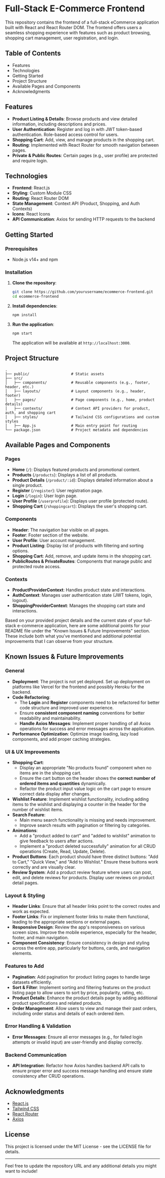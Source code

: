 

# Full-Stack E-Commerce Frontend

This repository contains the frontend of a full-stack eCommerce application built with React and React Router DOM. The frontend offers users a seamless shopping experience with features such as product browsing, shopping cart management, user registration, and login.

## Table of Contents
- Features
- Technologies
- Getting Started
- Project Structure
- Available Pages and Components
- Acknowledgments

## Features
- **Product Listing & Details**: Browse products and view detailed information, including descriptions and prices.
- **User Authentication**: Register and log in with JWT token-based authentication. Role-based access control for users.
- **Shopping Cart**: Add, view, and manage products in the shopping cart.
- **Routing**: Implemented with React Router for smooth navigation between pages.
- **Private & Public Routes**: Certain pages (e.g., user profile) are protected and require login.

## Technologies
- **Frontend**: React.js
- **Styling**: Custom Module CSS
- **Routing**: React Router DOM
- **State Management**: Context API (Product, Shopping, and Auth Contexts)
- **Icons**: React Icons
- **API Communication**: Axios for sending HTTP requests to the backend

## Getting Started

### Prerequisites
- Node.js v14+ and npm

### Installation

1. **Clone the repository**:
   ```bash
   git clone https://github.com/yourusername/ecommerce-frontend.git
   cd ecommerce-frontend
   ```

2. **Install dependencies**:
   ```bash
   npm install
   ```


3. **Run the application**:
   ```bash
   npm start
   ```
   The application will be available at `http://localhost:3000`.

## Project Structure

```plaintext
.
├── public/                   # Static assets
├── src/
│   ├── components/           # Reusable components (e.g., footer, header, etc.)
│   ├── layouts/              # Layout components (e.g., header, footer)
│   ├── pages/                # Page components (e.g., home, product details)
│   ├── contexts/             # Context API providers for product, auth, and shopping cart
│   ├── styles/               # Tailwind CSS configurations and custom styles
│   ├── App.js                # Main entry point for routing
└── package.json              # Project metadata and dependencies
```

## Available Pages and Components

### Pages
- **Home** (`/`): Displays featured products and promotional content.
- **Products** (`/products`): Displays a list of all products.
- **Product Details** (`/product/:id`): Displays detailed information about a single product.
- **Register** (`/register`): User registration page.
- **Login** (`/login`): User login page.
- **User Profile** (`/userprofile`): Displays user profile (protected route).
- **Shopping Cart** (`/shoppingcart`): Displays the user's shopping cart.

### Components
- **Header**: The navigation bar visible on all pages.
- **Footer**: Footer section of the website.
- **User Profile**: User account management.
- **Product Listing**: Display list of products with filtering and sorting options.
- **Shopping Cart**: Add, remove, and update items in the shopping cart.
- **PublicRoutes & PrivateRoutes**: Components that manage public and protected route access.

### Contexts
- **ProductProviderContext**: Handles product state and interactions.
- **AuthContext**: Manages user authentication state (JWT tokens, login, logout).
- **ShoppingProviderContext**: Manages the shopping cart state and interactions.

Based on your provided project details and the current state of your full-stack e-commerce application, here are some additional points for your README file under the "Known Issues & Future Improvements" section. These include both what you've mentioned and additional potential improvements that I can observe from your structure.

## Known Issues & Future Improvements

### General
- **Deployment**: The project is not yet deployed. Set up deployment on platforms like Vercel for the frontend and possibly Heroku for the backend.
- **Code Refactoring**: 
   - The **Login** and **Register** components need to be refactored for better code structure and improved user experience.
   - Ensure **consistent component naming** conventions for better readability and maintainability.
   - **Handle Axios Messages**: Implement proper handling of all Axios operations for success and error messages across the application.
- **Performance Optimization**: Optimize image loading, lazy load components, and add proper caching strategies.

### UI & UX Improvements
- **Shopping Cart**: 
   - Display an appropriate "No products found" component when no items are in the shopping cart.
   - Ensure the cart button on the header shows the **correct number of ordered items and quantities** dynamically.
   - Refactor the product input value logic on the cart page to ensure correct data display after changes.
- **Wishlist Feature**: Implement wishlist functionality, including adding items to the wishlist and displaying a counter in the header for the number of wishlist items.
- **Search Feature**: 
   - Main menu search functionality is missing and needs improvement.
   - Improve search results with pagination or filtering by categories.
- **Animations**:
   - Add a "product added to cart" and "added to wishlist" animation to give feedback to users after actions.
   - Implement a "product deleted successfully" animation for all CRUD operations (Create, Read, Update, Delete).
- **Product Buttons**: Each product should have three distinct buttons: "Add to Cart," "Quick View," and "Add to Wishlist." Ensure these buttons work correctly and are visually clear.
- **Review System**: Add a product review feature where users can post, edit, and delete reviews for products. Display user reviews on product detail pages.

### Layout & Styling
- **Header Links**: Ensure that all header links point to the correct routes and work as expected.
- **Footer Links**: Fix or implement footer links to make them functional, leading to the appropriate sections or external pages.
- **Responsive Design**: Review the app's responsiveness on various screen sizes. Improve the mobile experience, especially for the header, footer, and main navigation.
- **Component Consistency**: Ensure consistency in design and styling across the entire app, particularly for buttons, cards, and navigation elements.

### Features to Add
- **Pagination**: Add pagination for product listing pages to handle large datasets efficiently.
- **Sort & Filter**: Implement sorting and filtering features on the product listing page to allow users to sort by price, popularity, rating, etc.
- **Product Details**: Enhance the product details page by adding additional product specifications and related products.
- **Order Management**: Allow users to view and manage their past orders, including order status and details of each ordered item.

### Error Handling & Validation
- **Error Messages**: Ensure all error messages (e.g., for failed login attempts or invalid input) are user-friendly and display correctly.
  
### Backend Communication
- **API Integration**: Refactor how Axios handles backend API calls to ensure proper error and success message handling and ensure state consistency after CRUD operations.

## Acknowledgments
- [React.js](https://reactjs.org/)
- [Tailwind CSS](https://tailwindcss.com/)
- [React Router](https://reactrouter.com/)
- [Axios](https://axios-http.com/)

## License
This project is licensed under the MIT License - see the LICENSE file for details.

---

Feel free to update the repository URL and any additional details you might want to include!
